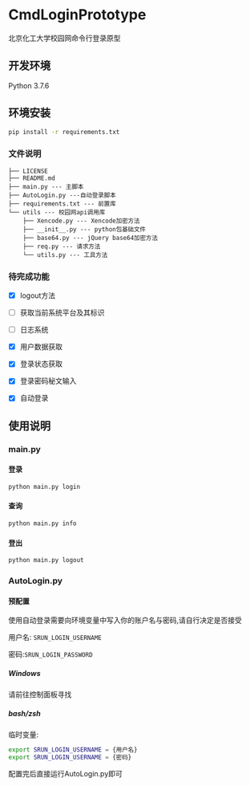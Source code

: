 # CmdLoginPrototype

北京化工大学校园网命令行登录原型

## 开发环境

Python 3.7.6

## 环境安装

```bash
pip install -r requirements.txt
```

### 文件说明

```file
├── LICENSE
├── README.md 
├── main.py --- 主脚本
├── AutoLogin.py ---自动登录脚本
├── requirements.txt --- 前置库
└── utils --- 校园网api调用库
    ├── Xencode.py --- Xencode加密方法
    ├── __init__.py --- python包基础文件
    ├── base64.py --- jQuery base64加密方法
    ├── req.py --- 请求方法
    └── utils.py --- 工具方法
```



### 待完成功能

- [x] logout方法
- [ ] 获取当前系统平台及其标识
- [ ] 日志系统
- [x] 用户数据获取
- [x] 登录状态获取
- [x] 登录密码秘文输入
- [x] 自动登录





## 使用说明
### main.py

#### 登录

```bash
python main.py login
```

#### 查询

```bash
python main.py info
```

#### 登出

```bash
python main.py logout
```



### AutoLogin.py



#### 预配置

使用自动登录需要向环境变量中写入你的账户名与密码,请自行决定是否接受

用户名: `SRUN_LOGIN_USERNAME`

密码:`SRUN_LOGIN_PASSWORD`



##### Windows

请前往控制面板寻找



##### bash/zsh

临时变量:

```bash
export SRUN_LOGIN_USERNAME = {用户名}
export SRUN_LOGIN_USERNAME = {密码}
```



配置完后直接运行AutoLogin.py即可

